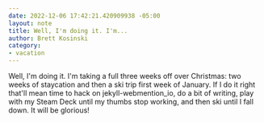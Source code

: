 ```yaml
---
date: 2022-12-06 17:42:21.420909938 -05:00
layout: note
title: Well, I'm doing it. I'm...
author: Brett Kosinski
category:
- vacation
---
```

Well, I'm doing it. I'm taking a full three weeks off over Christmas: two weeks of staycation and then a ski trip first week of January. If I do it right that'll mean time to hack on jekyll-webmention_io, do a bit of writing, play with my Steam Deck until my thumbs stop working, and then ski until I fall down. It will be glorious!